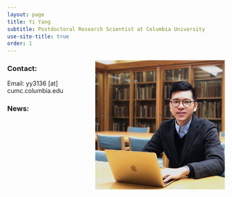 ```yaml
---
layout: page
title: Yi Yang
subtitle: Postdoctoral Research Scientist at Columbia University
use-site-title: true
order: 1
---
```

<img align="right" src="/assets/img/YiYang.jpg" alt="" width="300">


### Contact:

Email: yy3136 [at] cumc.columbia.edu

### News:

